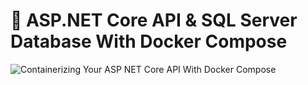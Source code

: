 # 🐳 ASP.NET Core API & SQL Server Database With Docker Compose

![Containerizing  Your ASP NET Core API  With Docker Compose](https://github.com/user-attachments/assets/9e0e4f8a-d52c-4e59-9582-f9c1d71c9a93)

